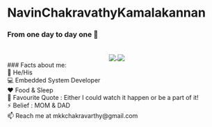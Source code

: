 # NavinChakravathyKamalakannan
### From one day to day one :rocket:
<br />
<div align="center">
 <a href="https://github.com/mkknavin029">
  <img align="center" src="https://github-readme-stats-ten-gilt.vercel.app/api?username=mkknavin029&theme=green&show_icons=true&count_private=true&count_private_pr=true&count_public_pr=true")
" />
</a>
<a href="https://github.com/mkknavin029">
  <img align="center" src="https://github-readme-streak-stats.herokuapp.com/?user=mkknavin029&theme=blueberry" />
</a>
<br>

 </div>                                 
### Facts about me:<br>
👧 He/His<br>
💻 Embedded System Developer<br>
❤️ Food & Sleep<br>
📝 Favourite Quote : Either I could watch it happen or be a part of it!<br>
⚡ Belief : MOM & DAD<br>
📫 Reach me at mkkchakravarthy@gmail.com<br>

